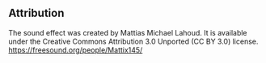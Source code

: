 ## Attribution

The sound effect was created by Mattias Michael Lahoud.
It is available under the Creative Commons Attribution 3.0 Unported (CC BY 3.0)
license.
https://freesound.org/people/Mattix145/
